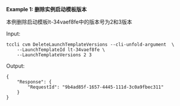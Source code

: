 **Example 1: 删除实例启动模板版本**

本例删除启动模板lt-34vaef8fe中的版本号为2和3版本

Input: 

```
tccli cvm DeleteLaunchTemplateVersions --cli-unfold-argument  \
    --LaunchTemplateId lt-34vaef8fe \
    --LaunchTemplateVersions 2 3
```

Output: 
```
{
    "Response": {
        "RequestId": "9b4ad85f-1657-4445-111d-3c0a9fbec311"
    }
}
```

